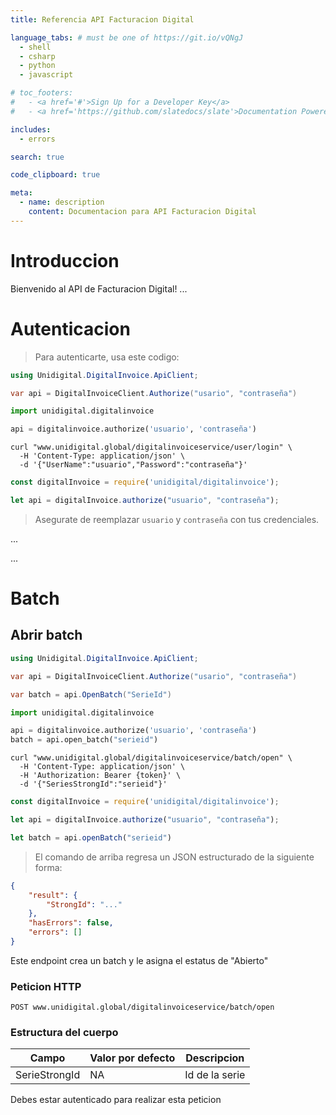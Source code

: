 ```yaml
---
title: Referencia API Facturacion Digital

language_tabs: # must be one of https://git.io/vQNgJ
  - shell
  - csharp
  - python
  - javascript

# toc_footers:
#   - <a href='#'>Sign Up for a Developer Key</a>
#   - <a href='https://github.com/slatedocs/slate'>Documentation Powered by Slate</a>

includes:
  - errors

search: true

code_clipboard: true

meta:
  - name: description
    content: Documentacion para API Facturacion Digital
---
```


# Introduccion

Bienvenido al API de Facturacion Digital! ...

# Autenticacion

> Para autenticarte, usa este codigo:

```csharp
using Unidigital.DigitalInvoice.ApiClient;

var api = DigitalInvoiceClient.Authorize("usario", "contraseña")
```

```python
import unidigital.digitalinvoice

api = digitalinvoice.authorize('usuario', 'contraseña')
```

```shell
curl "www.unidigital.global/digitalinvoiceservice/user/login" \
  -H 'Content-Type: application/json' \
  -d '{"UserName":"usuario","Password":"contraseña"}'
```

```javascript
const digitalInvoice = require('unidigital/digitalinvoice');

let api = digitalInvoice.authorize("usuario", "contraseña");
```

> Asegurate de reemplazar `usuario` y `contraseña` con tus credenciales.

...

<aside class="notice">
...
</aside>

# Batch

## Abrir batch

```csharp
using Unidigital.DigitalInvoice.ApiClient;

var api = DigitalInvoiceClient.Authorize("usario", "contraseña")

var batch = api.OpenBatch("SerieId")
```

```python
import unidigital.digitalinvoice

api = digitalinvoice.authorize('usuario', 'contraseña')
batch = api.open_batch("serieid")
```

```shell
curl "www.unidigital.global/digitalinvoiceservice/batch/open" \
  -H 'Content-Type: application/json' \
  -H 'Authorization: Bearer {token}' \
  -d '{"SeriesStrongId":"serieid"}'
```

```javascript
const digitalInvoice = require('unidigital/digitalinvoice');

let api = digitalInvoice.authorize("usuario", "contraseña");

let batch = api.openBatch("serieid")
```

> El comando de arriba regresa un JSON estructurado de la siguiente forma:

```json
{
    "result": { 
        "StrongId": "..." 
    },
    "hasErrors": false,
    "errors": []
}
```

Este endpoint crea un batch y le asigna el estatus de "Abierto"

### Peticion HTTP

`POST www.unidigital.global/digitalinvoiceservice/batch/open`

### Estructura del cuerpo

Campo | Valor por defecto | Descripcion
--------- | ------- | -----------
SerieStrongId | NA | Id de la serie

<aside class="success">
Debes estar autenticado para realizar esta peticion
</aside>

